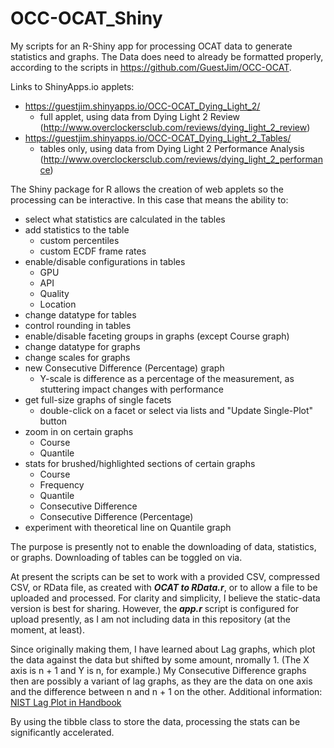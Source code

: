 # OCC-OCAT_Shiny
My scripts for an R-Shiny app for processing OCAT data to generate statistics and graphs.
The Data does need to already be formatted properly, according to the scripts in https://github.com/GuestJim/OCC-OCAT.

Links to ShinyApps.io applets:
* https://guestjim.shinyapps.io/OCC-OCAT_Dying_Light_2/
	* full applet, using data from Dying Light 2 Review (http://www.overclockersclub.com/reviews/dying_light_2_review)
* https://guestjim.shinyapps.io/OCC-OCAT_Dying_Light_2_Tables/
	* tables only, using data from Dying Light 2 Performance Analysis (http://www.overclockersclub.com/reviews/dying_light_2_performance)

The Shiny package for R allows the creation of web applets so the processing can be interactive.
In this case that means the ability to:
* select what statistics are calculated in the tables
* add statistics to the table
	* custom percentiles
	* custom ECDF frame rates
* enable/disable configurations in tables
	* GPU
	* API
	* Quality
	* Location
* change datatype for tables
* control rounding in tables
* enable/disable faceting groups in graphs (except Course graph)
* change datatype for graphs
* change scales for graphs
* new Consecutive Difference (Percentage) graph
	* Y-scale is difference as a percentage of the measurement, as stuttering impact changes with performance
* get full-size graphs of single facets
	* double-click on a facet or select via lists and "Update Single-Plot" button
* zoom in on certain graphs
	* Course
	* Quantile
* stats for brushed/highlighted sections of certain graphs
	* Course
	* Frequency
	* Quantile
	* Consecutive Difference
	* Consecutive Difference (Percentage)
* experiment with theoretical line on Quantile graph

The purpose is presently not to enable the downloading of data, statistics, or graphs. Downloading of tables can be toggled on via.

At present the scripts can be set to work with a provided CSV, compressed CSV, or RData file, as created with ***OCAT to RData.r***, or to allow a file to be uploaded and processed.
For clarity and simplicity, I believe the static-data version is best for sharing.
However, the ***app.r*** script is configured for upload presently, as I am not including data in this repository (at the moment, at least).

Since originally making them, I have learned about Lag graphs, which plot the data against the data but shifted by some amount, nromally 1.
(The X axis is n + 1 and Y is n, for example.)
My Consecutive Difference graphs then are possibly a variant of lag graphs, as they are the data on one axis and the difference between n and n + 1 on the other.
Additional information: [NIST Lag Plot in Handbook](https://www.itl.nist.gov/div898/handbook/eda/section3/lagplot.htm)

By using the tibble class to store the data, processing the stats can be significantly accelerated.